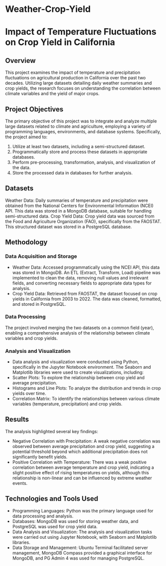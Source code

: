 # Weather-Crop-Yield

# Impact of Temperature Fluctuations on Crop Yield in California

## Overview
This project examines the impact of temperature and precipitation fluctuations on agricultural production in California over the past two decades. Utilizing large datasets detailing daily weather summaries and crop yields, the research focuses on understanding the correlation between climate variables and the yield of major crops.

## Project Objectives
The primary objective of this project was to integrate and analyze multiple large datasets related to climate and agriculture, employing a variety of programming languages, environments, and database systems. Specifically, the project aimed to:
1. Utilize at least two datasets, including a semi-structured dataset.
2. Programmatically store and process these datasets in appropriate databases.
3. Perform pre-processing, transformation, analysis, and visualization of the data.
4. Store the processed data in databases for further analysis.

## Datasets
Weather Data: Daily summaries of temperature and precipitation were obtained from the National Centers for Environmental Information (NCEI) API. This data was stored in a MongoDB database, suitable for handling semi-structured data.
Crop Yield Data: Crop yield data was sourced from the Food and Agriculture Organization (FAO), specifically from the FAOSTAT. This structured dataset was stored in a PostgreSQL database.

## Methodology

### Data Acquisition and Storage
- Weather Data: Accessed programmatically using the NCEI API, this data was stored in MongoDB. An ETL (Extract, Transform, Load) pipeline was implemented to clean the data, removing null values and irrelevant fields, and converting necessary fields to appropriate data types for analysis.
- Crop Yield Data: Retrieved from FAOSTAT, the dataset focused on crop yields in California from 2003 to 2022. The data was cleaned, formatted, and stored in PostgreSQL.
### Data Processing
The project involved merging the two datasets on a common field (year), enabling a comprehensive analysis of the relationship between climate variables and crop yields.

### Analysis and Visualization
- Data analysis and visualization were conducted using Python, specifically in the Jupyter Notebook environment. The Seaborn and Matplotlib libraries were used to create visualizations, including:
- Scatter Plots: To explore the relationship between crop yield and average precipitation.
- Histograms and Line Plots: To analyze the distribution and trends in crop yields over time.
- Correlation Matrix: To identify the relationships between various climate variables (temperature, precipitation) and crop yields.

## Results
The analysis highlighted several key findings:
- Negative Correlation with Precipitation: A weak negative correlation was observed between average precipitation and crop yield, suggesting a potential threshold beyond which additional precipitation does not significantly benefit yields.
- Positive Correlation with Temperature: There was a weak positive correlation between average temperature and crop yield, indicating a slight positive effect of rising temperatures on yields, although this relationship is non-linear and can be influenced by extreme weather events.

## Technologies and Tools Used
- Programming Languages: Python was the primary language used for data processing and analysis.
- Databases: MongoDB was used for storing weather data, and PostgreSQL was used for crop yield data.
- Data Analysis and Visualization: The analysis and visualization tasks were carried out using Jupyter Notebook, with Seaborn and Matplotlib libraries.
- Data Storage and Management: Ubuntu Terminal facilitated server management, MongoDB Compass provided a graphical interface for MongoDB, and PG Admin 4 was used for managing PostgreSQL.

